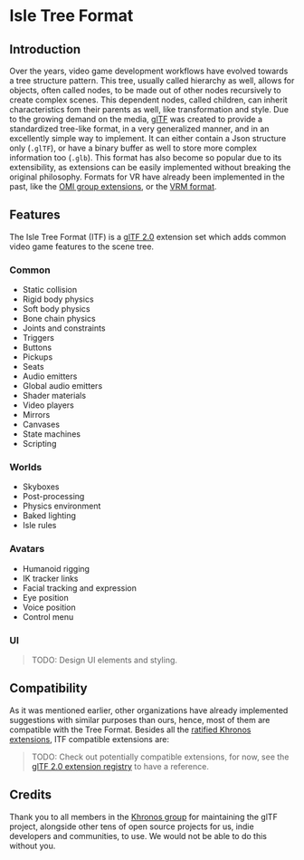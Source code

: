 # Isle Tree Format

## Introduction

Over the years, video game development workflows have evolved towards a tree structure pattern. This tree, usually called hierarchy as well, allows for objects, often called nodes, to be made out of other nodes recursively to create complex scenes. This dependent nodes, called children, can inherit characteristics fom their parents as well, like transformation and style. Due to the growing demand on the media, [glTF](https://github.com/KhronosGroup/glTF) was created to provide a standardized tree-like format, in a very generalized manner, and in an excellently simple way to implement. It can either contain a Json structure only (`.glTF`), or have a binary buffer as well to store more complex information too (`.glb`). This format has also become so popular due to its extensibility, as extensions can be easily implemented without breaking the original philosophy. Formats for VR have already been implemented in the past, like the [OMI group extensions](https://github.com/omigroup/gltf-extensions/tree/main), or the [VRM format](https://github.com/vrm-c/UniVRM).

## Features

The Isle Tree Format (ITF) is a [glTF 2.0](https://github.com/KhronosGroup/glTF/tree/main/specification/2.0) extension set which adds common video game features to the scene tree.

### Common

* Static collision
* Rigid body physics
* Soft body physics
* Bone chain physics
* Joints and constraints
* Triggers
* Buttons
* Pickups
* Seats
* Audio emitters
* Global audio emitters
* Shader materials
* Video players
* Mirrors
* Canvases
* State machines
* Scripting

### Worlds

* Skyboxes
* Post-processing
* Physics environment
* Baked lighting
* Isle rules

### Avatars

* Humanoid rigging
* IK tracker links
* Facial tracking and expression
* Eye position
* Voice position
* Control menu

### UI

> TODO: Design UI elements and styling.

## Compatibility

As it was mentioned earlier, other organizations have already implemented suggestions with similar purposes than ours, hence, most of them are compatible with the Tree Format. Besides all the [ratified Khronos extensions](https://github.com/KhronosGroup/glTF/tree/main/extensions#ratified-khronos-extensions-for-gltf-20), ITF compatible extensions are:

> TODO: Check out potentially compatible extensions, for now, see the [glTF 2.0 extension registry](https://github.com/KhronosGroup/glTF/tree/main/extensions) to have a reference.

## Credits

Thank you to all members in the [Khronos group](https://www.khronos.org/) for maintaining the glTF project, alongside other tens of open source projects for us, indie developers and communities, to use. We would not be able to do this without you.
